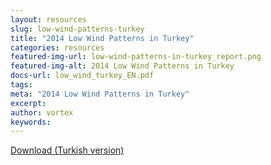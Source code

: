 ```yaml
---
layout: resources
slug: low-wind-patterns-turkey
title: "2014 Low Wind Patterns in Turkey"
categories: resources
featured-img-url: low-wind-patterns-in-turkey_report.png
featured-img-alt: 2014 Low Wind Patterns in Turkey
docs-url: low_wind_turkey_EN.pdf
tags:
meta: "2014 Low Wind Patterns in Turkey"
excerpt: 
author: vortex
keywords: 
---
```

<p class='continue-link'><a href='/assets/docs/low_wind_turkey_TK.pdf'>Download (Turkish version)<span class="icon-download-alt"></span></a></p>
